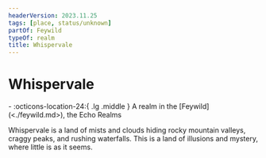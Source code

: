 ```yaml
---
headerVersion: 2023.11.25
tags: [place, status/unknown]
partOf: Feywild
typeOf: realm
title: Whispervale
---
```

# Whispervale
<div class="grid cards ext-narrow-margin ext-one-column" markdown>
-    :octicons-location-24:{ .lg .middle } A realm in the [Feywild](<./feywild.md>), the Echo Realms  
</div>


Whispervale is a land of mists and clouds hiding rocky mountain valleys, craggy peaks, and rushing waterfalls. This is a land of illusions and mystery, where little is as it seems. 